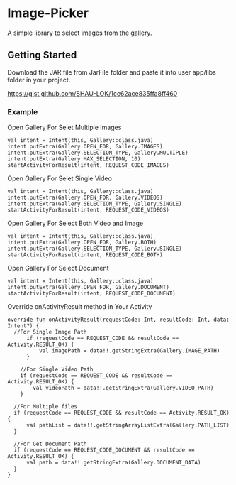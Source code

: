 # Image-Picker

A simple library to select images from the gallery.

## Getting Started

Download the JAR file from JarFile folder and paste it into user app/libs folder in your project.

https://gist.github.com/SHAU-LOK/1cc62ace835ffa8ff460

### Example

Open Gallery For Selet Multiple Images
```
val intent = Intent(this, Gallery::class.java)
intent.putExtra(Gallery.OPEN_FOR, Gallery.IMAGES)
intent.putExtra(Gallery.SELECTION_TYPE, Gallery.MULTIPLE)
intent.putExtra(Gallery.MAX_SELECTION, 10)
startActivityForResult(intent, REQUEST_CODE_IMAGES)
```
Open Gallery For Selet Single Video
```
val intent = Intent(this, Gallery::class.java)
intent.putExtra(Gallery.OPEN_FOR, Gallery.VIDEOS)
intent.putExtra(Gallery.SELECTION_TYPE, Gallery.SINGLE)
startActivityForResult(intent, REQUEST_CODE_VIDEOS)
```
Open Gallery For Select Both Video and Image
```
val intent = Intent(this, Gallery::class.java)
intent.putExtra(Gallery.OPEN_FOR, Gallery.BOTH)
intent.putExtra(Gallery.SELECTION_TYPE, Gallery.SINGLE)
startActivityForResult(intent, REQUEST_CODE_BOTH)
```
Open Gallery For Select Document
```
val intent = Intent(this, Gallery::class.java)
intent.putExtra(Gallery.OPEN_FOR, Gallery.DOCUMENT)
startActivityForResult(intent, REQUEST_CODE_DOCUMENT)
```

Override onActivityResult method in Your Activity
```
override fun onActivityResult(requestCode: Int, resultCode: Int, data: Intent?) {
  //For Single Image Path
      if (requestCode == REQUEST_CODE && resultCode == Activity.RESULT_OK) {
          val imagePath = data!!.getStringExtra(Gallery.IMAGE_PATH)
      }

    //For Single Video Path
    if (requestCode == REQUEST_CODE && resultCode == Activity.RESULT_OK) {
        val videoPath = data!!.getStringExtra(Gallery.VIDEO_PATH)
    }

  //For Multiple files
  if (requestCode == REQUEST_CODE && resultCode == Activity.RESULT_OK) {
      val pathList = data!!.getStringArrayListExtra(Gallery.PATH_LIST)
  }

  //For Get Document Path
  if (requestCode == REQUEST_CODE_DOCUMENT && resultCode == Activity.RESULT_OK) {
      val path = data!!.getStringExtra(Gallery.DOCUMENT_DATA)
  }
}
```
